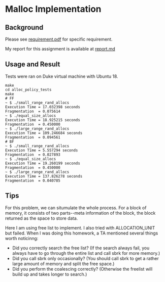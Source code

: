 # Malloc Implementation

## Background

Please see [requirement.pdf](https://github.com/menyf/ECE650/blob/master/HW01_malloc_impl/requirement.pdf) for specific requirement.

My report for this assignment is available at [report.md](https://github.com/menyf/ECE650/blob/master/HW01_malloc_impl/report.md)

## Usage and Result

Tests were ran on Duke virtual machine with Ubuntu 18.

```
make
cd alloc_policy_tests
make
# FF
~ $ ./small_range_rand_allocs
Execution Time = 17.032398 seconds
Fragmentation  = 0.075614
~ $ ./equal_size_allocs
Execution Time = 18.925215 seconds
Fragmentation  = 0.450000
~ $ ./large_range_rand_allocs
Execution Time = 109.246684 seconds
Fragmentation  = 0.094561
# BF
~ $ ./small_range_rand_allocs
Execution Time = 5.557294 seconds
Fragmentation  = 0.027893
~ $ ./equal_size_allocs
Execution Time = 19.260199 seconds
Fragmentation  = 0.450000
~ $ ./large_range_rand_allocs
Execution Time = 137.826278 seconds
Fragmentation  = 0.040785
```

## Tips

For this problem, we can situmulate the whole process. For a block of memory, it consists of two parts--meta information of the block, the block returned as the space to store data. 

Here I am using free list to implement. I also tried with ALLOCATION_UNIT but failed. When I was doing this homework, a TA mentioned several things worth noticinng: 

- Did you correctly search the free list? (If the search always fail, you always have to go through the entire list and call sbrk for more memory.)
- Did you call sbrk only occasionally? (You should call sbrk to get a rather large amount of memory and split the free space.)
- Did you perform the coalescing correctly? (Otherwise the freelist will build up and takes longer to search.)